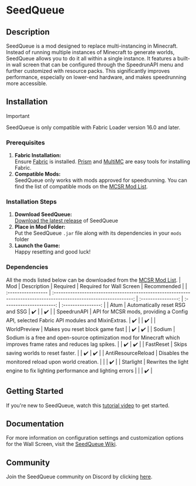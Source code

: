 # SeedQueue

## Description

SeedQueue is a mod designed to replace multi-instancing in Minecraft. Instead of running multiple instances of Minecraft to generate worlds, SeedQueue allows you to do it all within a single instance. It features a built-in wall screen that can be configured through the SpeedrunAPI menu and further customized with resource packs. This significantly improves performance, especially on lower-end hardware, and makes speedrunning more accessible.

## Installation

> [!IMPORTANT]
> SeedQueue is only compatible with Fabric Loader version 16.0 and later.

### Prerequisites

1. **Fabric Installation:**  
    Ensure [Fabric](https://fabricmc.net/use/installer/) is installed. [Prism](https://prismlauncher.org/) and [MultiMC](https://multimc.org/) are easy tools for installing Fabric.
1. **Compatible Mods:**  
   SeedQueue only works with mods approved for speedrunning. You can find the list of compatible mods on the [MCSR Mod List](https://mods.tildejustin.dev/).

### Installation Steps

1. **Download SeedQueue:**  
    [Download the latest release](https://github.com/KingContaria/seedqueue/releases/latest) of SeedQueue
1. **Place in Mod Folder:**  
    Put the SeedQueue `.jar` file along with its dependencies in your `mods` folder
1. **Launch the Game:**  
    Happy resetting and good luck!

### Dependencies

All the mods listed below can be downloaded from the [MCSR Mod List](https://mods.tildejustin.dev/).
| Mod | Description | Required | Required for Wall Screen | Recommended |
| :----------------- | :----------------------------------------------------------------------------------------------------------------: | :----------------: | :----------------------: | :----------------: |
| Atum | Automatically reset RSG and SSG | :heavy_check_mark: | | :heavy_check_mark: |
| SpeedrunAPI | API for MCSR mods, providing a Config API, selected Fabric API modules and MixinExtras. | :heavy_check_mark: | | :heavy_check_mark: |
| WorldPreview | Makes you reset block game fast | | :heavy_check_mark: | :heavy_check_mark: |
| Sodium | Sodium is a free and open-source optimization mod for Minecraft which improves frame rates and reduces lag spikes. | | :heavy_check_mark: | :heavy_check_mark: |
| FastReset | Skips saving worlds to reset faster. | | :heavy_check_mark: | :heavy_check_mark: |
| AntiResourceReload | Disables the monitored reload upon world creation. | | | :heavy_check_mark: |
| Starlight | Rewrites the light engine to fix lighting performance and lighting errors | | | :heavy_check_mark: |

## Getting Started

If you're new to SeedQueue, watch this [tutorial video](https://www.youtube.com/watch?v=fGu2MYZxh_c) to get started.

## Documentation

For more information on configuration settings and customization options for the Wall Screen, visit the [SeedQueue Wiki](https://github.com/KingContaria/seedqueue/wiki).

## Community

Join the SeedQueue community on Discord by clicking [here](https://discord.gg/9P6PJkHCdU).
